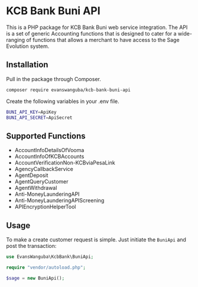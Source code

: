 # KCB Bank Buni API

This is a PHP package for KCB Bank Buni web service integration. The API is a set of generic Accounting functions that 
is designed to cater for a wide-ranging of functions that allows a merchant to have access to the Sage Evolution system.

## Installation

Pull in the package through Composer.
```bash
composer require evanswanguba/kcb-bank-buni-api
```

Create the following variables in your .env file.
```bash
BUNI_API_KEY=ApiKey
BUNI_API_SECRET=ApiSecret
```

## Supported Functions
- AccountInfoDetailsOfVooma
- AccountInfoOfKCBAccounts
- AccountVerificationNon-KCBviaPesaLink
- AgencyCallbackService
- AgentDeposit
- AgentQueryCustomer
- AgentWithdrawal
- Anti-MoneyLaunderingAPI
- Anti-MoneyLaunderingAPIScreening
- APIEncryptionHelperTool

## Usage
To make a create customer request is simple. Just initiate the `BuniApi` and post the transaction:
```php
use EvansWanguba\KcbBank\BuniApi;

require "vendor/autoload.php";

$sage = new BuniApi();

